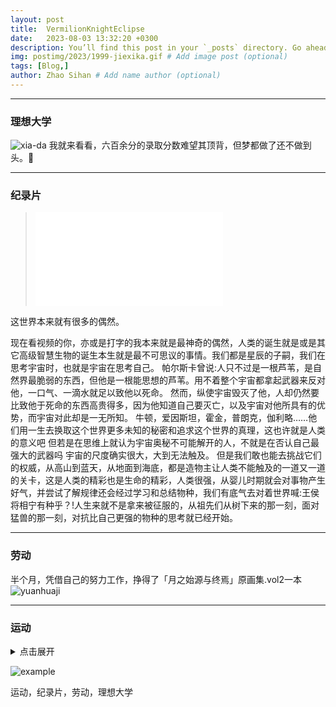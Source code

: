 ```yaml
---
layout: post
title:  VermilionKnightEclipse
date:   2023-08-03 13:32:20 +0300
description: You’ll find this post in your `_posts` directory. Go ahead and edit it and re-build the site to see your changes. # Add post description (optional)
img: postimg/2023/1999-jiexika.gif # Add image post (optional)
tags: [Blog,]
author: Zhao Sihan # Add name author (optional)
---
```


***

### 理想大学 ###
![xia-da]({{site.baseurl}}/assets/img/postimg/2023/xia-da.jpg)
我就来看看，六百余分的录取分数难望其顶背，但梦都做了还不做到头。🤔

***

### 纪录片 ###

> <iframe src="//player.bilibili.com/player.html?aid=52012946&bvid=BV1z4411Y7tX&cid=365220412&page=1" scrolling="no" border="0" frameborder="no" framespacing="0" allowfullscreen="true"> </iframe>

这世界本来就有很多的偶然。</p>
现在看视频的你，亦或是打字的我本来就是最神奇的偶然，人类的诞生就是或是其它高级智慧生物的诞生本生就是最不可思议的事情。我们都是星辰的子嗣，我们在思考宇宙时，也就是宇宙在思考自己。
帕尔斯卡曾说:人只不过是一根芦苇，是自然界最脆弱的东西，但他是一根能思想的芦苇。用不着整个宇宙都拿起武器来反对他，一口气、一滴水就足以致他以死命。
然而，纵使宇宙毁灭了他，人却仍然要比致他于死命的东西高贵得多，因为他知道自己要灭亡，以及宇宙对他所具有的优势，而宇宙对此却是一无所知。
牛顿，爱因斯坦，霍金，普朗克，伽利略……他们用一生去换取这个世界更多未知的秘密和追求这个世界的真理，这也许就是人类的意义吧
但若是在思维上就认为宇宙奥秘不可能解开的人，不就是在否认自己最强大的武器吗
宇宙的尺度确实很大，大到无法触及。
但是我们敢也能去挑战它们的权威，从高山到蓝天，从地面到海底，都是造物主让人类不能触及的一道又一道的关卡，这是人类的精彩也是生命的精彩，人类很强，从婴儿时期就会对事物产生好气，并尝试了解规律还会经过学习和总结物种，我们有底气去对着世界喊:王侯将相宁有种乎？!人生来就不是拿来被征服的，从祖先们从树下来的那一刻，面对猛兽的那一刻，对抗比自己更强的物种的思考就已经开始。

***

### 劳动 ###
半个月，凭借自己的努力工作，挣得了「月之始源与终焉」原画集.vol2一本
![yuanhuaji]({{site.baseurl}}/assets/img/postimg/2023/yuanhuaji.jpg)

***

### 运动 ###

<details><summary>点击展开</summary>
 <p>

![sport1]({{site.baseurl}}/assets/img/postimg/2023/sport1.jpg)

![sport2]({{site.baseurl}}/assets/img/postimg/2023/sport2.jpg)

 </p>
</details>

![example]({{site.baseurl}}/assets/img/postimg//2022/0222/websitesharefooter.jpg)

运动，纪录片，劳动，理想大学
